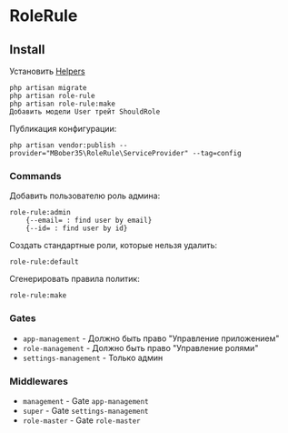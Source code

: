 # RoleRule

## Install

Установить [Helpers](https://packagist.org/packages/mbober35/helpers)

    php artisan migrate
    php artisan role-rule
    php artisan role-rule:make
    Добавить модели User трейт ShouldRole

Публикация конфигурации:

    php artisan vendor:publish --provider="MBober35\RoleRule\ServiceProvider" --tag=config

### Commands

Добавить пользователю роль админа:

    role-rule:admin
        {--email= : find user by email}
        {--id= : find user by id}

Создать стандартные роли, которые нельзя удалить:

    role-rule:default

Сгенерировать правила политик:

    role-rule:make

### Gates

- `app-management` - Должно быть право "Управление приложением"
- `role-management` - Должно быть право "Управление ролями"
- `settings-management` - Только админ

### Middlewares

- `management` - Gate `app-management`
- `super` - Gate `settings-management`
- `role-master` - Gate `role-master`